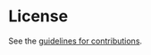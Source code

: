 # License

See the
[guidelines for contributions](https://github.com/giuseppefioccola/draft-fmbk-icnrg-metaverse/blob/main/CONTRIBUTING.md).
